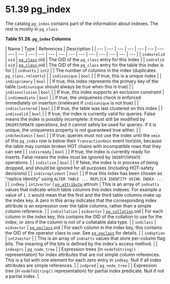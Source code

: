 # 51.39 pg\_index

The catalog `pg_index` contains part of the information about indexes. The rest is mostly in `pg_class`.

**Table 51.26. `pg_index` Columns**

| Name | Type | References | Description |
| --- | --- | --- | --- | --- | --- | --- | --- | --- | --- | --- | --- | --- | --- | --- | --- | --- | --- | --- | --- |
| `indexrelid` | `oid` | [`pg_class`](https://www.postgresql.org/docs/10/static/catalog-pg-class.html).oid | The OID of the `pg_class` entry for this index |
| `indrelid` | `oid` | [`pg_class`](https://www.postgresql.org/docs/10/static/catalog-pg-class.html).oid | The OID of the `pg_class` entry for the table this index is for |
| `indnatts` | `int2` |   | The number of columns in the index \(duplicates `pg_class.relnatts`\) |
| `indisunique` | `bool` |   | If true, this is a unique index |
| `indisprimary` | `bool` |   | If true, this index represents the primary key of the table \(`indisunique` should always be true when this is true\) |
| `indisexclusion` | `bool` |   | If true, this index supports an exclusion constraint |
| `indimmediate` | `bool` |   | If true, the uniqueness check is enforced immediately on insertion \(irrelevant if `indisunique` is not true\) |
| `indisclustered` | `bool` |   | If true, the table was last clustered on this index |
| `indisvalid` | `bool` |   | If true, the index is currently valid for queries. False means the index is possibly incomplete: it must still be modified by `INSERT`/`UPDATE` operations, but it cannot safely be used for queries. If it is unique, the uniqueness property is not guaranteed true either. |
| `indcheckxmin` | `bool` |   | If true, queries must not use the index until the `xmin` of this `pg_index` row is below their `TransactionXmin` event horizon, because the table may contain broken HOT chains with incompatible rows that they can see |
| `indisready` | `bool` |   | If true, the index is currently ready for inserts. False means the index must be ignored by `INSERT`/`UPDATE` operations. |
| `indislive` | `bool` |   | If false, the index is in process of being dropped, and should be ignored for all purposes \(including HOT-safety decisions\) |
| `indisreplident` | `bool` |   | If true this index has been chosen as “replica identity” using `ALTER TABLE ... REPLICA IDENTITY USING INDEX ...` |
| `indkey` | `int2vector` | [`pg_attribute`](https://www.postgresql.org/docs/10/static/catalog-pg-attribute.html).attnum | This is an array of `indnatts` values that indicate which table columns this index indexes. For example a value of `1 3` would mean that the first and the third table columns make up the index key. A zero in this array indicates that the corresponding index attribute is an expression over the table columns, rather than a simple column reference. |
| `indcollation` | `oidvector` | [`pg_collation`](https://www.postgresql.org/docs/10/static/catalog-pg-collation.html).oid | For each column in the index key, this contains the OID of the collation to use for the index, or zero if the column is not of a collatable data type. |
| `indclass` | `oidvector` | [`pg_opclass`](https://www.postgresql.org/docs/10/static/catalog-pg-opclass.html).oid | For each column in the index key, this contains the OID of the operator class to use. See [`pg_opclass`](https://www.postgresql.org/docs/10/static/catalog-pg-opclass.html) for details. |
| `indoption` | `int2vector` |   | This is an array of `indnatts` values that store per-column flag bits. The meaning of the bits is defined by the index's access method. |
| `indexprs` | `pg_node_tree` |   | Expression trees \(in `nodeToString()` representation\) for index attributes that are not simple column references. This is a list with one element for each zero entry in `indkey`. Null if all index attributes are simple references. |
| `indpred` | `pg_node_tree` |   | Expression tree \(in `nodeToString()` representation\) for partial index predicate. Null if not a partial index. |

